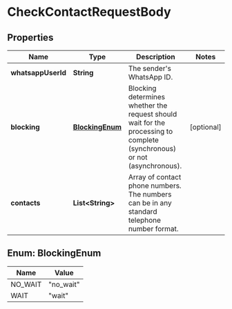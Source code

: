 

# CheckContactRequestBody


## Properties

| Name | Type | Description | Notes |
|------------ | ------------- | ------------- | -------------|
|**whatsappUserId** | **String** | The sender&#39;s WhatsApp ID. |  |
|**blocking** | [**BlockingEnum**](#BlockingEnum) | Blocking determines whether the request should wait for the processing to complete (synchronous) or not (asynchronous). |  [optional] |
|**contacts** | **List&lt;String&gt;** | Array of contact phone numbers. The numbers can be in any standard telephone number format. |  |



## Enum: BlockingEnum

| Name | Value |
|---- | -----|
| NO_WAIT | &quot;no_wait&quot; |
| WAIT | &quot;wait&quot; |



